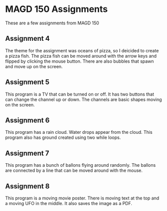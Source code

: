 # MAGD 150 Assignments

These are a few assignments from MAGD 150

## Assignment 4

The theme for the assignment was oceans of pizza, so I deicided to create a pizza fish. The pizza fish can be moved around with the arrow keys and flipped by clicking the mouse button. There are also bubbles that spawn and move up on the screen.

## Assignment 5

This program is a TV that can be turned on or off. It has two buttons that can change the channel up or down. The channels are basic shapes moving on the screen.

## Assignment 6

This program has a rain cloud. Water drops appear from the cloud. This program also has ground created using two while loops.

## Assignment 7

This program has a bunch of ballons flying around randomly. The ballons are connected by a line that can be moved around with the mouse.

## Assignment 8

This program is a moving movie poster. There is moving text at the top and a moving UFO in the middle. It also saves the image as a PDF.
